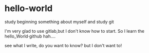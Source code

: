# hello-world
study beginning
something about myself and study git

I'm very glad to use gitlab,but I don't know how to start.
So I learn the hello_World·github hah....


see what I write, do you want to know? but I don't want to!
